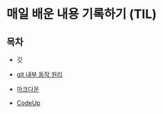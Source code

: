# 매일 배운 내용 기록하기 (TIL)

## 목차


* 깃

* [git 내부 동작 원리](https://github.com/wjdtngus9536/TIL/blob/master/Git_mechanism.md)

* [마크다운](./markdown/)

- [CodeUp](./codeup/)
